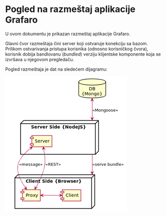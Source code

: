 # Pogled na razmeštaj aplikacije Grafaro

U ovom dokumentu je prikazan razmeštaj aplikacije Grafaro.

Glavni čvor razmeštaja čini server koji ostvaruje konekciju sa bazom. Prilikom ostvarivanja pristupa korisnika (odnosno korisničkog čvora), korisnik dobija bandlovanu (_bundled_) verziju klijentske komponente koja se izvršava u njegovom pregledaču.

Pogled razmeštaja je dat na sledećem dijagramu:

![Pogled razmeštaja](img/deployment-view.png)
